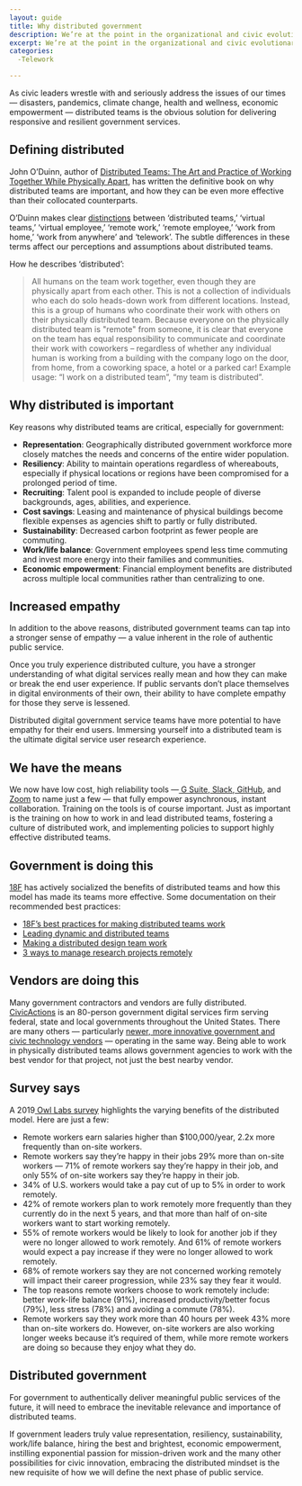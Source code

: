 ```yaml
---
layout: guide
title: Why distributed government
description: We’re at the point in the organizational and civic evolutionary cycle where distributed government teams will play a critical role in building highly-effective public service teams.
excerpt: We’re at the point in the organizational and civic evolutionary cycle where distributed government teams will play a critical role in building highly-effective public service teams.
categories:
  -Telework

---
```


As civic leaders wrestle with and seriously address the issues of our times — disasters, pandemics, climate change, health and wellness, economic empowerment — distributed teams is the obvious solution for delivering responsive and resilient government services.

## Defining distributed

John O’Duinn, author of [Distributed Teams: The Art and Practice of Working Together While Physically Apart](https://www.amazon.com/dp/1732254907/ref=cm_sw_su_dp), has written the definitive book on why distributed teams are important, and how they can be even more effective than their collocated counterparts.

O’Duinn makes clear [distinctions](https://oduinn.com/2020/02/25/distributed-team-vs-remote-work-and-work-from-home/) between ‘distributed teams,’ ‘virtual teams,’ ‘virtual employee,’ ‘remote work,’ ‘remote employee,’ ‘work from home,’ ‘work from anywhere’ and ‘telework’. The subtle differences in these terms affect our perceptions and assumptions about distributed teams.

How he describes ‘distributed’:

> All humans on the team work together, even though they are physically apart from each other. This is not a collection of individuals who each do solo heads-down work from different locations. Instead, this is a group of humans who coordinate their work with others on their physically distributed team. Because everyone on the physically distributed team is "remote" from someone, it is clear that everyone on the team has equal responsibility to communicate and coordinate their work with coworkers – regardless of whether any individual human is working from a building with the company logo on the door, from home, from a coworking space, a hotel or a parked car! Example usage: “I work on a distributed team”, “my team is distributed”.

## Why distributed is important

Key reasons why distributed teams are critical, especially for government:

* **Representation**: Geographically distributed government workforce more closely matches the needs and concerns of the entire wider population.
* **Resiliency**: Ability to maintain operations regardless of whereabouts, especially if physical locations or regions have been compromised for a prolonged period of time.
* **Recruiting**: Talent pool is expanded to include people of diverse backgrounds, ages, abilities, and experience.
* **Cost savings**: Leasing and maintenance of physical buildings become flexible expenses as agencies shift to partly or fully distributed. 
* **Sustainability**: Decreased carbon footprint as fewer people are commuting. 
* **Work/life balance**: Government employees spend less time commuting and invest more energy into their families and communities.
* **Economic empowerment**: Financial employment benefits are distributed across multiple local communities rather than centralizing to one.

## Increased empathy

In addition to the above reasons, distributed government teams can tap into a stronger sense of empathy — a value inherent in the role of authentic public service.

Once you truly experience distributed culture, you have a stronger understanding of what digital services really mean and how they can make or break the end user experience. If public servants don’t place themselves in digital environments of their own, their ability to have complete empathy for those they serve is lessened.

Distributed digital government service teams have more potential to have empathy for their end users. Immersing yourself into a distributed team is the ultimate digital service user research experience.

## We have the means

We now have low cost, high reliability tools —[ G Suite](https://gsuite.google.com/),[ Slack](https://slack.com/),[ GitHub](https://github.com/), and[ Zoom](https://zoom.us/) to name just a few — that fully empower asynchronous, instant collaboration. Training on the tools is of course important. Just as important is the training on how to work in and lead distributed teams, fostering a culture of distributed work, and implementing policies to support highly effective distributed teams.

## Government is doing this

[18F](https://18f.gsa.gov/) has actively socialized the benefits of distributed teams and how this model has made its teams more effective. Some documentation on their recommended best practices:

* [18F’s best practices for making distributed teams work](https://18f.gsa.gov/2015/10/15/best-practices-for-distributed-teams/)
* [Leading dynamic and distributed teams](https://product-guide.18f.gov/we-do-product-well/leading-dynamic-and-distributed-teams/)
* [Making a distributed design team work](https://18f.gsa.gov/2016/04/27/making-a-distributed-design-team-work/)
* [3 ways to manage research projects remotely](https://18f.gsa.gov/2017/09/27/three-ways-to-manage-research-projects/)

## Vendors are doing this

Many government contractors and vendors are fully distributed. [CivicActions](https://civicactions.com) is an 80-person government digital services firm serving federal, state and local governments throughout the United States. There are many others — particularly [newer, more innovative government and civic technology vendors](https://digitalservicescoalition.org) — operating in the same way. Being able to work in physically distributed teams allows government agencies to work with the best vendor for that project, not just the best nearby vendor.

## Survey says

A 2019[ Owl Labs survey](https://www.owllabs.com/blog/remote-work-statistics) highlights the varying benefits of the distributed model. Here are just a few:

* Remote workers earn salaries higher than $100,000/year, 2.2x more frequently than on-site workers.
* Remote workers say they’re happy in their jobs 29% more than on-site workers — 71% of remote workers say they’re happy in their job, and only 55% of on-site workers say they’re happy in their job.
* 34% of U.S. workers would take a pay cut of up to 5% in order to work remotely.
* 42% of remote workers plan to work remotely more frequently than they currently do in the next 5 years, and that more than half of on-site workers want to start working remotely.
* 55% of remote workers would be likely to look for another job if they were no longer allowed to work remotely. And 61% of remote workers would expect a pay increase if they were no longer allowed to work remotely.
* 68% of remote workers say they are not concerned working remotely will impact their career progression, while 23% say they fear it would.
* The top reasons remote workers choose to work remotely include: better work-life balance (91%), increased productivity/better focus (79%), less stress (78%) and avoiding a commute (78%).
* Remote workers say they work more than 40 hours per week 43% more than on-site workers do. However, on-site workers are also working longer weeks because it’s required of them, while more remote workers are doing so because they enjoy what they do.

## Distributed government

For government to authentically deliver meaningful public services of the future, it will need to embrace the inevitable relevance and importance of distributed teams.

If government leaders truly value representation, resiliency, sustainability, work/life balance, hiring the best and brightest, economic empowerment, instilling exponential passion for mission-driven work and the many other possibilities for civic innovation, embracing the distributed mindset is the new requisite of how we will define the next phase of public service.